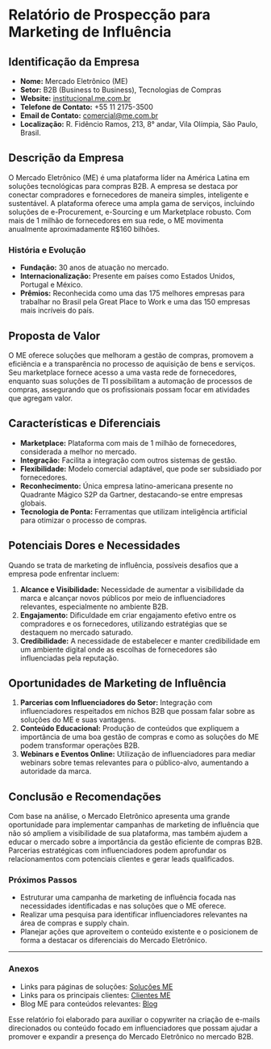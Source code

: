 # Relatório de Prospecção para Marketing de Influência

## Identificação da Empresa
- **Nome:** Mercado Eletrônico (ME)
- **Setor:** B2B (Business to Business), Tecnologias de Compras
- **Website:** [institucional.me.com.br](https://institucional.me.com.br/)
- **Telefone de Contato:** +55 11 2175-3500
- **Email de Contato:** comercial@me.com.br
- **Localização:** R. Fidêncio Ramos, 213, 8° andar, Vila Olímpia, São Paulo, Brasil.

## Descrição da Empresa
O Mercado Eletrônico (ME) é uma plataforma líder na América Latina em soluções tecnológicas para compras B2B. A empresa se destaca por conectar compradores e fornecedores de maneira simples, inteligente e sustentável. A plataforma oferece uma ampla gama de serviços, incluindo soluções de e-Procurement, e-Sourcing e um Marketplace robusto. Com mais de 1 milhão de fornecedores em sua rede, o ME movimenta anualmente aproximadamente R$160 bilhões.

### História e Evolução
- **Fundação:** 30 anos de atuação no mercado.
- **Internacionalização:** Presente em países como Estados Unidos, Portugal e México.
- **Prêmios:** Reconhecida como uma das 175 melhores empresas para trabalhar no Brasil pela Great Place to Work e uma das 150 empresas mais incríveis do país.

## Proposta de Valor
O ME oferece soluções que melhoram a gestão de compras, promovem a eficiência e a transparência no processo de aquisição de bens e serviços. Seu marketplace fornece acesso a uma vasta rede de fornecedores, enquanto suas soluções de TI possibilitam a automação de processos de compras, assegurando que os profissionais possam focar em atividades que agregam valor.

## Características e Diferenciais
- **Marketplace:** Plataforma com mais de 1 milhão de fornecedores, considerada a melhor no mercado.
- **Integração:** Facilita a integração com outros sistemas de gestão.
- **Flexibilidade:** Modelo comercial adaptável, que pode ser subsidiado por fornecedores.
- **Reconhecimento:** Única empresa latino-americana presente no Quadrante Mágico S2P da Gartner, destacando-se entre empresas globais.
- **Tecnologia de Ponta:** Ferramentas que utilizam inteligência artificial para otimizar o processo de compras.
  
## Potenciais Dores e Necessidades
Quando se trata de marketing de influência, possíveis desafios que a empresa pode enfrentar incluem:
1. **Alcance e Visibilidade:** Necessidade de aumentar a visibilidade da marca e alcançar novos públicos por meio de influenciadores relevantes, especialmente no ambiente B2B.
2. **Engajamento:** Dificuldade em criar engajamento efetivo entre os compradores e os fornecedores, utilizando estratégias que se destaquem no mercado saturado.
3. **Credibilidade:** A necessidade de estabelecer e manter credibilidade em um ambiente digital onde as escolhas de fornecedores são influenciadas pela reputação.

## Oportunidades de Marketing de Influência
1. **Parcerias com Influenciadores do Setor:** Integração com influenciadores respeitados em nichos B2B que possam falar sobre as soluções do ME e suas vantagens.
2. **Conteúdo Educacional:** Produção de conteúdos que expliquem a importância de uma boa gestão de compras e como as soluções do ME podem transformar operações B2B.
3. **Webinars e Eventos Online:** Utilização de influenciadores para mediar webinars sobre temas relevantes para o público-alvo, aumentando a autoridade da marca.

## Conclusão e Recomendações
Com base na análise, o Mercado Eletrônico apresenta uma grande oportunidade para implementar campanhas de marketing de influência que não só ampliem a visibilidade de sua plataforma, mas também ajudem a educar o mercado sobre a importância da gestão eficiente de compras B2B. Parcerias estratégicas com influenciadores podem aprofundar os relacionamentos com potenciais clientes e gerar leads qualificados.

### Próximos Passos
- Estruturar uma campanha de marketing de influência focada nas necessidades identificadas e nas soluções que o ME oferece.
- Realizar uma pesquisa para identificar influenciadores relevantes na área de compras e supply chain.
- Planejar ações que aproveitem o conteúdo existente e o posicionem de forma a destacar os diferenciais do Mercado Eletrônico.

---

### Anexos
- Links para páginas de soluções: [Soluções ME](https://institucional.me.com.br/solucoes/)
- Links para os principais clientes: [Clientes ME](https://institucional.me.com.br/#clientes)
- Blog ME para conteúdos relevantes: [Blog](https://institucional.me.com.br/blog/) 

Esse relatório foi elaborado para auxiliar o copywriter na criação de e-mails direcionados ou conteúdo focado em influenciadores que possam ajudar a promover e expandir a presença do Mercado Eletrônico no mercado B2B.